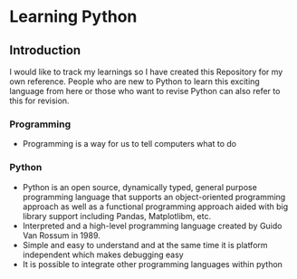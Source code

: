 <h1>Learning Python</h1>
<h2>Introduction</h2>
I would like to track my learnings so I have created this Repository for my own reference. People who are new to Python to learn this exciting language from here or those who want to revise Python can also refer to this for revision.
<h3>Programming</h3>
<ul>
  <li>Programming is a way for us to tell computers what to do</li></ul>
<h3>Python</h3>
<ul>
  <li>Python is an open source, dynamically typed, general purpose programming language that supports an object-oriented programming approach as well as a functional programming approach aided with big library support including Pandas, Matplotlibm, etc.</li>
  <li>Interpreted and a high-level programming language created by Guido Van Rossum in 1989.</li>
  <li>Simple and easy to understand and at the same time it is platform independent which makes debugging easy</li>
  <li>It is possible to integrate other programming languages within python</li>
</ul>
